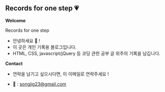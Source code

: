 ## Records for one step 💗


**Welcome**

Records for one step

- 안녕하세요 👋 !
- 이 곳은 개인 기록용 블로그입니다.
- HTML, CSS, javascript/jQuery 등 코딩 관련 공부 글 위주의 기록을 남깁니다.


**Contact**

- 연락을 남기고 싶으시다면, 이 이메일로 연락주세요 !

-  📩 : songjig23@gmail.com
